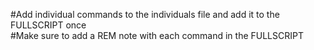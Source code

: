  
 #Add individual commands to the individuals file and add it to the FULLSCRIPT once            
 #Make sure to add a REM note with each command in the FULLSCRIPT
